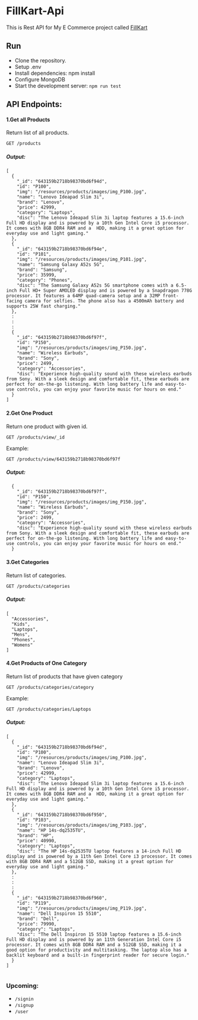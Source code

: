 # FillKart-Api

This is Rest API for My E Commerce project called [FillKart](https://github.com/RameesJahan/FillKart)

## Run

- Clone the repository.
- Setup .env
- Install dependencies: npm install
- Configure MongoDB
- Start the development server: ``` npm run test ```

## API Endpoints:

#### 1.Get all Products
Return list of all products.

```
GET /products

```

##### Output:

```
[
  {
    "_id": "643159b2718b98370bd6f94d",
    "id": "P100",
    "img": "/resources/products/images/img_P100.jpg",
    "name": "Lenovo Ideapad Slim 3i",
    "brand": "Lenovo",
    "price": 42999,
    "category": "Laptops",
    "disc": "The Lenovo Ideapad Slim 3i laptop features a 15.6-inch Full HD display and is powered by a 10th Gen Intel Core i5 processor. It comes with 8GB DDR4 RAM and a  HDD, making it a great option for everyday use and light gaming."
  },
  {
    "_id": "643159b2718b98370bd6f94e",
    "id": "P101",
    "img": "/resources/products/images/img_P101.jpg",
    "name": "Samsung Galaxy A52s 5G",
    "brand": "Samsung",
    "price": 35999,
    "category": "Phones",
    "disc": "The Samsung Galaxy A52s 5G smartphone comes with a 6.5-inch Full HD+ Super AMOLED display and is powered by a Snapdragon 778G processor. It features a 64MP quad-camera setup and a 32MP front-facing camera for selfies. The phone also has a 4500mAh battery and supports 25W fast charging."
  },
  :
  :
  :
  {
    "_id": "643159b2718b98370bd6f97f",
    "id": "P150",
    "img": "/resources/products/images/img_P150.jpg",
    "name": "Wireless Earbuds",
    "brand": "Sony",
    "price": 2499,
    "category": "Accessories",
    "disc": "Experience high-quality sound with these wireless earbuds from Sony. With a sleek design and comfortable fit, these earbuds are perfect for on-the-go listening. With long battery life and easy-to-use controls, you can enjoy your favorite music for hours on end."
  }
]

```

#### 2.Get One Product
Return one product with given id.

```
GET /products/view/_id
```
Example:

```
GET /products/view/643159b2718b98370bd6f97f
```
##### Output:
```
  {
    "_id": "643159b2718b98370bd6f97f",
    "id": "P150",
    "img": "/resources/products/images/img_P150.jpg",
    "name": "Wireless Earbuds",
    "brand": "Sony",
    "price": 2499,
    "category": "Accessories",
    "disc": "Experience high-quality sound with these wireless earbuds from Sony. With a sleek design and comfortable fit, these earbuds are perfect for on-the-go listening. With long battery life and easy-to-use controls, you can enjoy your favorite music for hours on end."
  }
```

#### 3.Get Categories
Return list of categories.

```
GET /products/categories

```
##### Output:
```
[
  "Accessories",
  "Kids",
  "Laptops",
  "Mens",
  "Phones",
  "Womens"
]
```
#### 4.Get Products of One Category
Return list of products that have given category

```
GET /products/categories/category

```

Example:
```
GET /products/categories/Laptops

```
##### Output:
```
[
  {
    "_id": "643159b2718b98370bd6f94d",
    "id": "P100",
    "img": "/resources/products/images/img_P100.jpg",
    "name": "Lenovo Ideapad Slim 3i",
    "brand": "Lenovo",
    "price": 42999,
    "category": "Laptops",
    "disc": "The Lenovo Ideapad Slim 3i laptop features a 15.6-inch Full HD display and is powered by a 10th Gen Intel Core i5 processor. It comes with 8GB DDR4 RAM and a  HDD, making it a great option for everyday use and light gaming."
  },
  {
    "_id": "643159b2718b98370bd6f950",
    "id": "P103",
    "img": "/resources/products/images/img_P103.jpg",
    "name": "HP 14s-dq2535TU",
    "brand": "HP",
    "price": 40990,
    "category": "Laptops",
    "disc": "The HP 14s-dq2535TU laptop features a 14-inch Full HD display and is powered by a 11th Gen Intel Core i3 processor. It comes with 8GB DDR4 RAM and a 512GB SSD, making it a great option for everyday use and light gaming."
  },
  :
  :
  :
  {
    "_id": "643159b2718b98370bd6f960",
    "id": "P119",
    "img": "/resources/products/images/img_P119.jpg",
    "name": "Dell Inspiron 15 5510",
    "brand": "Dell",
    "price": 79990,
    "category": "Laptops",
    "disc": "The Dell Inspiron 15 5510 laptop features a 15.6-inch Full HD display and is powered by an 11th Generation Intel Core i5 processor. It comes with 8GB DDR4 RAM and a 512GB SSD, making it a good option for productivity and multitasking. The laptop also has a backlit keyboard and a built-in fingerprint reader for secure login."
  }
]
  

```

### Upcoming:

- `/signin`
- `/signup`
- `/user`


